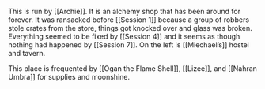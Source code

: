 This is run by [[Archie]]. It is an alchemy shop that has been around for forever. It was ransacked before [[Session 1]] because a group of robbers stole crates from the store, things got knocked over and glass was broken. Everything seemed to be fixed by [[Session 4]] and it seems as though nothing had happened by [[Session 7]]. On the left is [[Miechael’s]] hostel and tavern.

This place is frequented by [[Ogan the Flame Shell]], [[Lizee]], and [[Nahran Umbra]] for supplies and moonshine. 
